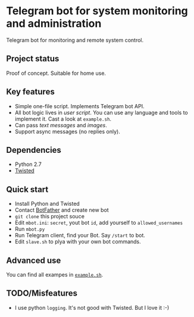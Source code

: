 Telegram bot for system monitoring and administration
=====================================================

Telegram bot for monitoring and remote system control.

Project status
--------------

Proof of concept. Suitable for home use.

Key features
------------

* Simple one-file script. Implements Telegram bot API.
* All bot logic lives in *user script*. You can use any language and tools to implement it. Cast a look at `example.sh`.
* Can pass *text messages* and *images*.
* Support async messages (no replies only).

Dependencies
------------

* Python 2.7
* [Twisted](http://twistedmatrix.com/)

Quick start
-----------

* Install Python and Twisted
* Contact [BotFather](https://telegram.me/BotFather) and create new bot
* `git clone` this project souce
* Edit `mbot.ini`: `secret`, yout bot `id`, add yourself to `allowed_usernames`
* Run `mbot.py`
* Run Telegram client, find your Bot. Say `/start` to bot.
* Edit `slave.sh` to plya with your own bot commands.

Advanced use
------------

You can find all exampes in [`example.sh`](example.sh).

TODO/Misfeatures
----------------

* I use python `logging`. It's not good with Twisted. But I love it :-)
